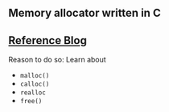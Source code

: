## Memory allocator written in C ##

[Reference Blog](https://arjunsreedharan.org/post/148675821737/memory-allocators-101-write-a-simple-memory)
---
Reason to do so: Learn about
- `malloc()`
- `calloc()`
- `realloc`
- `free()`